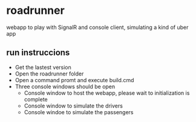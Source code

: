 # roadrunner

webapp to play with SignalR and console client, simulating a kind of uber app

## run instruccions
* Get the lastest version
* Open the roadrunner folder
* Open a command promt and execute build.cmd
* Three console windows should be open
  * Console window to host the webapp, please wait to initialization is complete
  * Console window to simulate the drivers
  * Console windoe to simulate the passengers
